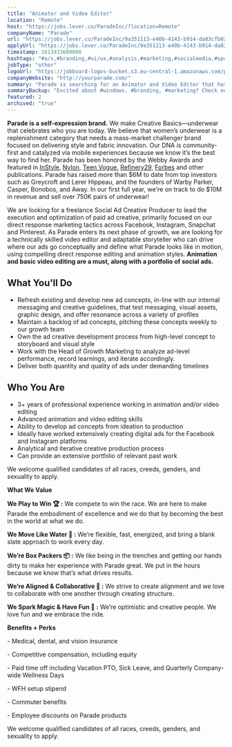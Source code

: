 ```yaml
---
title: "Animator and Video Editor"
location: "Remote"
host: "https://jobs.lever.co/ParadeInc/?location=Remote"
companyName: "Parade"
url: "https://jobs.lever.co/ParadeInc/9a351113-e40b-4143-b914-da83cfb0263e"
applyUrl: "https://jobs.lever.co/ParadeInc/9a351113-e40b-4143-b914-da83cfb0263e/apply"
timestamp: 1613433600000
hashtags: "#a/v,#branding,#ui/ux,#analysis,#marketing,#socialmedia,#spark,#office,#windows,#optimization"
jobType: "other"
logoUrl: "https://jobboard-logos-bucket.s3.eu-central-1.amazonaws.com/parade"
companyWebsite: "http://yourparade.com/"
summary: "Parade is searching for an Animator and Video Editor that has 3+ years of professional experience working in animation and/or video editing."
summaryBackup: "Excited about #windows, #branding, #marketing? Check out this job post!"
featured: 2
archived: "true"
---
```


**Parade is a self-expression brand.** We make Creative Basics—underwear that celebrates who you are today. We believe that women’s underwear is a replenishment category that needs a mass-market challenger brand focused on delivering style and fabric innovation. Our DNA is community-first and catalyzed via mobile experiences because we know it’s the best way to find her. Parade has been honored by the Webby Awards and featured in [InStyle](https://www.instyle.com/fashion/parade-underwear-review), [Nylon](https://www.nylon.com/parade-underwear-brand-founder), [Teen Vogue.](https://www.teenvogue.com/story/parade-underwear-thongs-review) [Refinery29](https://www.refinery29.com/en-us/2020/02/9351825/parade-game-time-size-inclusive-underwear-collection), [Forbes](https://www.forbes.com/sites/virgietovar/2019/11/19/new-underwear-brand-parade-offers-extended-sizing--sustainable-fabrics-for-9/#2a9abdb7192c) and other publications. Parade has raised more than $6M to date from top investors such as Greycroft and Lerer Hippeau, and the founders of Warby Parker, Casper, Bonobos, and Away. In our first full year, we're on track to do $10M in revenue and sell over 750K pairs of underwear!

We are looking for a freelance Social Ad Creative Producer to lead the execution and optimization of paid ad creative, primarily focused on our direct response marketing tactics across Facebook, Instagram, Snapchat and Pinterest. As Parade enters its next phase of growth, we are looking for a technically skilled video editor and adaptable storyteller who can drive where our ads go conceptually and define what Parade looks like in motion, using compelling direct response editing and animation styles. **Animation and basic video editing are a must, along with a portfolio of social ads.**

## What You'll Do

*   Refresh existing and develop new ad concepts, in-line with our internal messaging and creative guidelines, that test messaging, visual assets, graphic design, and offer resonance across a variety of profiles
*   Maintain a backlog of ad concepts, pitching these concepts weekly to our growth team
*   Own the ad creative development process from high-level concept to storyboard and visual style
*   Work with the Head of Growth Marketing to analyze ad-level performance, record learnings, and iterate accordingly.
*   Deliver both quantity and quality of ads under demanding timelines

## Who You Are

*   3+ years of professional experience working in animation and/or video editing
*   Advanced animation and video editing skills
*   Ability to develop ad concepts from ideation to production
*   Ideally have worked extensively creating digital ads for the Facebook and Instagram platforms
*   Analytical and iterative creative production process
*   Can provide an extensive portfolio of relevant past work

We welcome qualified candidates of all races, creeds, genders, and sexuality to apply.

**What We Value**

**We Play to Win 🏆 :** We compete to win the race. We are here to make Parade the embodiment of excellence and we do that by becoming the best in the world at what we do.

**We Move Like Water 🌊 :** We’re flexible, fast, energized, and bring a blank slate approach to work every day. 

**We’re Box Packers 📦 :** We like being in the trenches and getting our hands dirty to make her experience with Parade great. We put in the hours because we know that’s what drives results. 

**We’re Aligned & Collaborative 💚 :** We strive to create alignment and we love to collaborate with one another through creating structure. 

**We Spark Magic & Have Fun 🌟 :** We’re optimistic and creative people. We love fun and we embrace the ride. 

**Benefits + Perks**

\- Medical, dental, and vision insurance

\- Competitive compensation, including equity

\- Paid time off including Vacation PTO, Sick Leave, and Quarterly Company-wide Wellness Days

\- WFH setup stipend

\- Commuter benefits

\- Employee discounts on Parade products

We welcome qualified candidates of all races, creeds, genders, and sexuality to apply.
